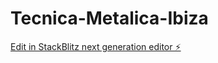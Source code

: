 # Tecnica-Metalica-Ibiza

[Edit in StackBlitz next generation editor ⚡️](https://stackblitz.com/~/github.com/AndresD-art/Tecnica-Metalica-Ibiza)